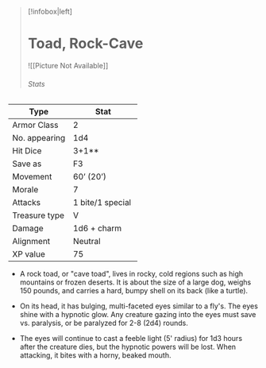 > [!infobox|left] 
>  # Toad, Rock-Cave
>  ![[Picture Not Available]] 
>  ###### Stats 
| Type                    | Stat        |
| ---------------- | ------------------------------ |
|Armor Class| 2        |               
|No. appearing| 1d4|
|Hit Dice| 3+1**  |                    
|Save as| F3|
|Movement| 60’ (20’)  |            
|Morale| 7 |
|Attacks| 1 bite/1 special |                                              
|Treasure type| V|
|Damage| 1d6 + charm |                        
|Alignment| Neutral|
|XP value| 75|

- A rock toad, or "cave toad", lives in rocky, cold regions such as high mountains or frozen deserts. It is about the size of a large dog, weighs 150 pounds, and carries a hard, bumpy shell on its back (like a turtle).

- On its head, it has bulging, multi-faceted eyes similar to a fly's. The eyes shine with a hypnotic glow. Any creature gazing into the eyes must save vs. paralysis, or be paralyzed for 2-8 (2d4) rounds.

- The eyes will continue to cast a feeble light (5' radius) for 1d3 hours after the creature dies, but the hypnotic powers will be lost. When attacking, it bites with a horny, beaked mouth.